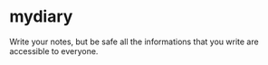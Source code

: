 # mydiary
Write your notes, but be safe all the informations that you write are accessible to everyone.
